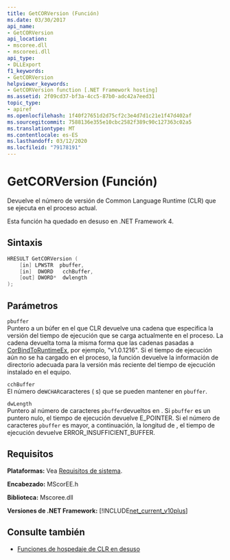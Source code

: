 ```yaml
---
title: GetCORVersion (Función)
ms.date: 03/30/2017
api_name:
- GetCORVersion
api_location:
- mscoree.dll
- mscoreei.dll
api_type:
- DLLExport
f1_keywords:
- GetCORVersion
helpviewer_keywords:
- GetCORVersion function [.NET Framework hosting]
ms.assetid: 2f09cd37-bf3a-4cc5-87b0-adc42a7eed31
topic_type:
- apiref
ms.openlocfilehash: 1f40f27651d2d75cf2c3e4d7d1c21e1f47d402af
ms.sourcegitcommit: 7588136e355e10cbc2582f389c90c127363c02a5
ms.translationtype: MT
ms.contentlocale: es-ES
ms.lasthandoff: 03/12/2020
ms.locfileid: "79178191"
---
```

# <a name="getcorversion-function"></a>GetCORVersion (Función)
Devuelve el número de versión de Common Language Runtime (CLR) que se ejecuta en el proceso actual.  
  
 Esta función ha quedado en desuso en .NET Framework 4.  
  
## <a name="syntax"></a>Sintaxis  
  
```cpp  
HRESULT GetCORVersion (  
    [in] LPWSTR  pbuffer,  
    [in]  DWORD   cchBuffer,
    [out] DWORD*  dwlength  
);
```  
  
## <a name="parameters"></a>Parámetros  
 `pbuffer`  
 Puntero a un búfer en el que CLR devuelve una cadena que especifica la versión del tiempo de ejecución que se carga actualmente en el proceso. La cadena devuelta toma la misma forma que las cadenas pasadas a [CorBindToRuntimeEx](../../../../docs/framework/unmanaged-api/hosting/corbindtoruntimeex-function.md), por ejemplo, "v1.0.1216". Si el tiempo de ejecución aún no se ha cargado en el proceso, la función devuelve la información de directorio adecuada para la versión más reciente del tiempo de ejecución instalado en el equipo.  
  
 `cchBuffer`  
 El número de`WCHAR`caracteres ( s) que se pueden mantener en `pbuffer`.  
  
 `dwLength`  
 Puntero al número de caracteres `pbuffer`devueltos en . Si `pbuffer` es un puntero nulo, el tiempo de ejecución devuelve E_POINTER. Si el número de caracteres `pbuffer` es mayor, a continuación, la longitud de , el tiempo de ejecución devuelve ERROR_INSUFFICIENT_BUFFER.  
  
## <a name="requirements"></a>Requisitos  
 **Plataformas:** Vea [Requisitos de sistema](../../../../docs/framework/get-started/system-requirements.md).  
  
 **Encabezado:** MScorEE.h  
  
 **Biblioteca:** Mscoree.dll  
  
 **Versiones de .NET Framework:** [!INCLUDE[net_current_v10plus](../../../../includes/net-current-v10plus-md.md)]  
  
## <a name="see-also"></a>Consulte también

- [Funciones de hospedaje de CLR en desuso](../../../../docs/framework/unmanaged-api/hosting/deprecated-clr-hosting-functions.md)
